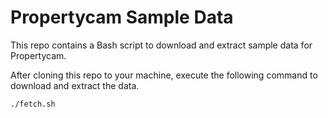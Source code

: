 # Propertycam Sample Data

This repo contains a Bash script to download and extract sample data for 
Propertycam.

After cloning this repo to your machine, execute the following command to
download and extract the data.

    ./fetch.sh




